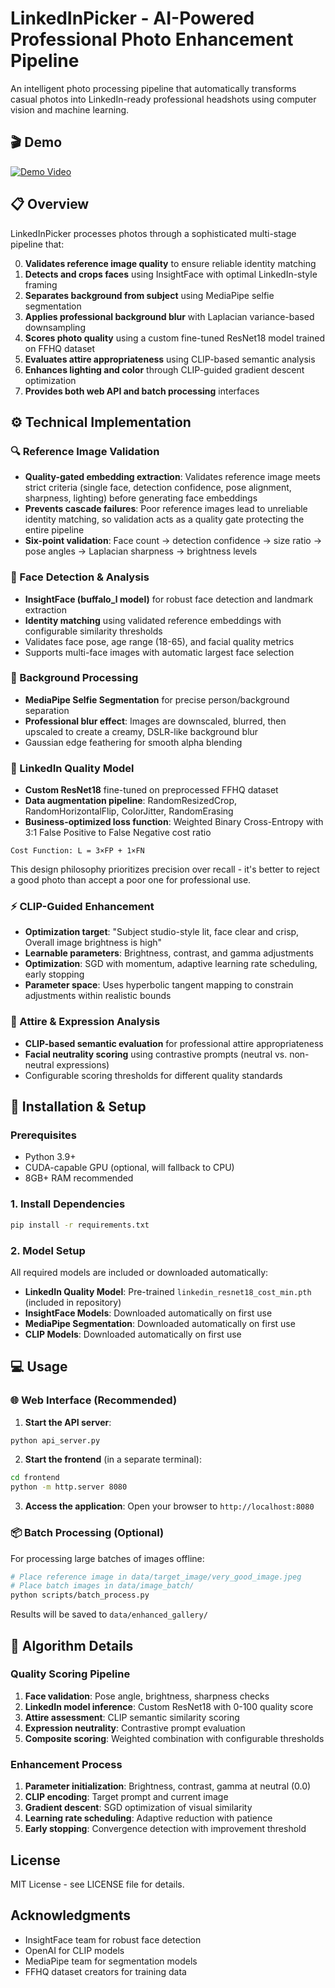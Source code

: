 # LinkedInPicker - AI-Powered Professional Photo Enhancement Pipeline

An intelligent photo processing pipeline that automatically transforms casual photos into LinkedIn-ready professional headshots using computer vision and machine learning.

## 🎬 Demo

[![Demo Video](https://img.youtube.com/vi/AVd5tHkiXtU/0.jpg)](https://youtu.be/AVd5tHkiXtU)

## 📋 Overview

LinkedInPicker processes photos through a sophisticated multi-stage pipeline that:

0. **Validates reference image quality** to ensure reliable identity matching
1. **Detects and crops faces** using InsightFace with optimal LinkedIn-style framing
2. **Separates background from subject** using MediaPipe selfie segmentation
3. **Applies professional background blur** with Laplacian variance-based downsampling
4. **Scores photo quality** using a custom fine-tuned ResNet18 model trained on FFHQ dataset
5. **Evaluates attire appropriateness** using CLIP-based semantic analysis
6. **Enhances lighting and color** through CLIP-guided gradient descent optimization
7. **Provides both web API and batch processing** interfaces

## ⚙️ Technical Implementation

### 🔍 Reference Image Validation
- **Quality-gated embedding extraction**: Validates reference image meets strict criteria (single face, detection confidence, pose alignment, sharpness, lighting) before generating face embeddings
- **Prevents cascade failures**: Poor reference images lead to unreliable identity matching, so validation acts as a quality gate protecting the entire pipeline
- **Six-point validation**: Face count → detection confidence → size ratio → pose angles → Laplacian sharpness → brightness levels

### 👤 Face Detection & Analysis
- **InsightFace (buffalo_l model)** for robust face detection and landmark extraction
- **Identity matching** using validated reference embeddings with configurable similarity thresholds
- Validates face pose, age range (18-65), and facial quality metrics
- Supports multi-face images with automatic largest face selection

### 🎨 Background Processing
- **MediaPipe Selfie Segmentation** for precise person/background separation
- **Professional blur effect**: Images are downscaled, blurred, then upscaled to create a creamy, DSLR-like background blur
- Gaussian edge feathering for smooth alpha blending

### 🎯 LinkedIn Quality Model
- **Custom ResNet18** fine-tuned on preprocessed FFHQ dataset
- **Data augmentation pipeline**: RandomResizedCrop, RandomHorizontalFlip, ColorJitter, RandomErasing
- **Business-optimized loss function**: Weighted Binary Cross-Entropy with 3:1 False Positive to False Negative cost ratio

```
Cost Function: L = 3×FP + 1×FN
```

This design philosophy prioritizes precision over recall - it's better to reject a good photo than accept a poor one for professional use.

### ⚡ CLIP-Guided Enhancement
- **Optimization target**: "Subject studio-style lit, face clear and crisp, Overall image brightness is high"
- **Learnable parameters**: Brightness, contrast, and gamma adjustments
- **Optimization**: SGD with momentum, adaptive learning rate scheduling, early stopping
- **Parameter space**: Uses hyperbolic tangent mapping to constrain adjustments within realistic bounds

### 👔 Attire & Expression Analysis
- **CLIP-based semantic evaluation** for professional attire appropriateness
- **Facial neutrality scoring** using contrastive prompts (neutral vs. non-neutral expressions)
- Configurable scoring thresholds for different quality standards

## 🚀 Installation & Setup

### Prerequisites
- Python 3.9+
- CUDA-capable GPU (optional, will fallback to CPU)
- 8GB+ RAM recommended

### 1. Install Dependencies
```bash
pip install -r requirements.txt
```

### 2. Model Setup
All required models are included or downloaded automatically:

- **LinkedIn Quality Model**: Pre-trained `linkedin_resnet18_cost_min.pth` (included in repository)
- **InsightFace Models**: Downloaded automatically on first use
- **MediaPipe Segmentation**: Downloaded automatically on first use
- **CLIP Models**: Downloaded automatically on first use

## 💻 Usage

### 🌐 Web Interface (Recommended)

1. **Start the API server**:
```bash
python api_server.py
```

2. **Start the frontend** (in a separate terminal):
```bash
cd frontend
python -m http.server 8080
```

3. **Access the application**:
Open your browser to `http://localhost:8080`

### 📦 Batch Processing (Optional)
For processing large batches of images offline:

```bash
# Place reference image in data/target_image/very_good_image.jpeg
# Place batch images in data/image_batch/
python scripts/batch_process.py
```

Results will be saved to `data/enhanced_gallery/`

## 🔬 Algorithm Details

### Quality Scoring Pipeline
1. **Face validation**: Pose angle, brightness, sharpness checks
2. **LinkedIn model inference**: Custom ResNet18 with 0-100 quality score
3. **Attire assessment**: CLIP semantic similarity scoring
4. **Expression neutrality**: Contrastive prompt evaluation
5. **Composite scoring**: Weighted combination with configurable thresholds

### Enhancement Process
1. **Parameter initialization**: Brightness, contrast, gamma at neutral (0.0)
2. **CLIP encoding**: Target prompt and current image
3. **Gradient descent**: SGD optimization of visual similarity
4. **Learning rate scheduling**: Adaptive reduction with patience
5. **Early stopping**: Convergence detection with improvement threshold

## License

MIT License - see LICENSE file for details.

## Acknowledgments

- InsightFace team for robust face detection
- OpenAI for CLIP models
- MediaPipe team for segmentation models
- FFHQ dataset creators for training data